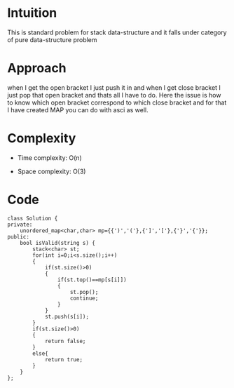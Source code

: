 # Intuition
<!-- Describe your first thoughts on how to solve this problem. -->
This is standard problem for stack data-structure and it falls under category of pure data-structure problem

# Approach
<!-- Describe your approach to solving the problem. -->
when I get the open bracket I just push it in and when I get close bracket I just pop that open bracket and thats all I have to do. Here the issue is how to know which open bracket correspond to which close bracket and for that I have created MAP you can do with asci as well.

# Complexity
- Time complexity: O(n)
<!-- Add your time complexity here, e.g. $$O(n)$$ -->

- Space complexity: O(3)
<!-- Add your space complexity here, e.g. $$O(n)$$ -->

# Code
```
class Solution {
private:
    unordered_map<char,char> mp={{')','('},{']','['},{'}','{'}};
public:
    bool isValid(string s) {
        stack<char> st;
        for(int i=0;i<s.size();i++)
        {
            if(st.size()>0)
            {
                if(st.top()==mp[s[i]])
                {
                    st.pop();
                    continue;
                }
            }
            st.push(s[i]);
        }
        if(st.size()>0)
        {
            return false;
        }
        else{
            return true;
        }
    }
};
```